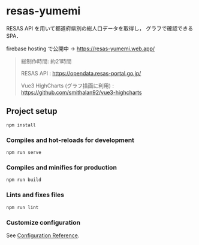 # resas-yumemi

RESAS API を用いて都道府県別の総人口データを取得し， グラフで確認できるSPA．

firebase hosting で公開中 → https://resas-yumemi.web.app/

> 総制作時間: 約21時間
>
> RESAS API : https://opendata.resas-portal.go.jp/
>
> Vue3 HighCharts (グラフ描画に利用) : https://github.com/smithalan92/vue3-highcharts

## Project setup
```
npm install
```

### Compiles and hot-reloads for development
```
npm run serve
```

### Compiles and minifies for production
```
npm run build
```

### Lints and fixes files
```
npm run lint
```

### Customize configuration
See [Configuration Reference](https://cli.vuejs.org/config/).
